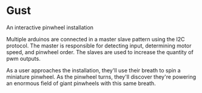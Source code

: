 # Gust

An interactive pinwheel installation

Multiple arduinos are connected in a master slave pattern using the I2C protocol. The master is responsible for detecting input, determining motor speed, and pinwheel order. The slaves are used to increase the quantity of pwm outputs. 

As a user approaches the installation, they'll use their breath to spin a miniature pinwheel. As the pinwheel turns, they'll discover they're powering an enormous field of giant pinwheels with this same breath.
